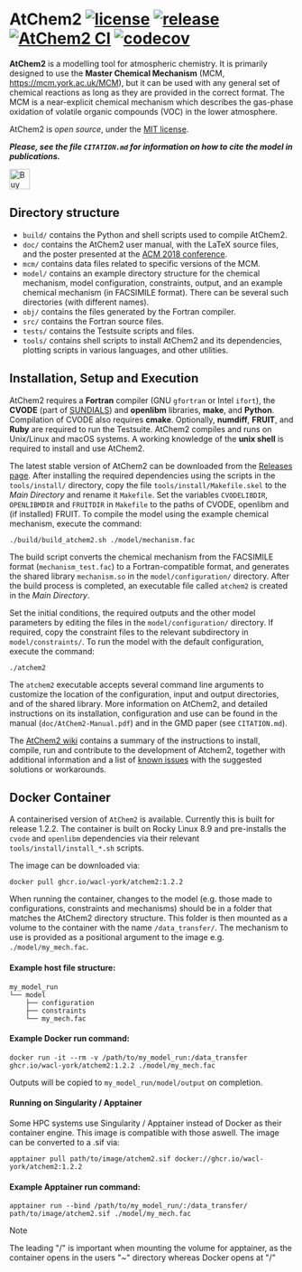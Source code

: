 AtChem2 [![license](https://img.shields.io/github/license/AtChem/AtChem2?color=blue)](https://github.com/AtChem/AtChem2/blob/master/LICENSE) [![release](https://img.shields.io/github/v/release/AtChem/AtChem2?color=blue)](https://github.com/AtChem/AtChem2/releases) [![AtChem2 CI](https://github.com/AtChem/AtChem2/actions/workflows/ci.yml/badge.svg)](https://github.com/AtChem/AtChem2/actions/workflows/ci.yml) [![codecov](https://codecov.io/gh/AtChem/AtChem2/graph/badge.svg)](https://codecov.io/gh/AtChem/AtChem2)
=======


**AtChem2** is a modelling tool for atmospheric chemistry. It is primarily designed to use the **Master Chemical Mechanism** (MCM, https://mcm.york.ac.uk/MCM), but it can be used with any general set of chemical reactions as long as they are provided in the correct format. The MCM is a near-explicit chemical mechanism which describes the gas-phase oxidation of volatile organic compounds (VOC) in the lower atmosphere.

AtChem2 is _open source_, under the [MIT license](https://opensource.org/licenses/MIT).

**_Please, see the file `CITATION.md` for information on how to cite the model in publications._**

<a href='https://ko-fi.com/I3I1JSFJF' target='_blank'><img height='36' style='border:0px;height:36px;' src='https://storage.ko-fi.com/cdn/kofi2.png?v=3' border='0' alt='Buy Me a Coffee at ko-fi.com' /></a>


Directory structure
-------------------

- `build/` contains the Python and shell scripts used to compile AtChem2.
- `doc/` contains the AtChem2 user manual, with the LaTeX source files, and the poster presented at the [ACM 2018 conference](https://acm.aqrc.ucdavis.edu).
- `mcm/` contains data files related to specific versions of the MCM.
- `model/` contains an example directory structure for the chemical mechanism, model configuration, constraints, output, and an example chemical mechanism (in FACSIMILE format). There can be several such directories (with different names).
- `obj/` contains the files generated by the Fortran compiler.
- `src/` contains the Fortran source files.
- `tests/` contains the Testsuite scripts and files.
- `tools/` contains shell scripts to install AtChem2 and its dependencies, plotting scripts in various languages, and other utilities.


Installation, Setup and Execution
---------------------------------

AtChem2 requires a **Fortran** compiler (GNU `gfortran` or Intel `ifort`), the **CVODE** (part of [SUNDIALS](https://computing.llnl.gov/projects/sundials)) and **openlibm** libraries, **make**, and **Python**. Compilation of CVODE also requires **cmake**. Optionally, **numdiff**, **FRUIT**, and **Ruby** are required to run the Testsuite. AtChem2 compiles and runs on Unix/Linux and macOS systems. A working knowledge of the **unix shell** is required to install and use AtChem2.

The latest stable version of AtChem2 can be downloaded from the [Releases page](https://github.com/AtChem/AtChem2/releases). After installing the required dependencies using the scripts in the `tools/install/` directory, copy the file `tools/install/Makefile.skel` to the _Main Directory_ and rename it `Makefile`. Set the variables `CVODELIBDIR`, `OPENLIBMDIR` and `FRUITDIR` in `Makefile` to the paths of CVODE, openlibm and (if installed) FRUIT. To compile the model using the example chemical mechanism, execute the command:

```
./build/build_atchem2.sh ./model/mechanism.fac
```

The build script converts the chemical mechanism from the FACSIMILE format (`mechanism_test.fac`) to a Fortran-compatible format, and generates the shared library `mechanism.so` in the `model/configuration/` directory. After the build process is completed, an executable file called `atchem2` is created in the _Main Directory_.

Set the initial conditions, the required outputs and the other model parameters by editing the files in the `model/configuration/` directory. If required, copy the constraint files to the relevant subdirectory in `model/constraints/`. To run the model with the default configuration, execute the command:

```./atchem2```

The `atchem2` executable accepts several command line arguments to customize the location of the configuration, input and output directories, and of the shared library. More information on AtChem2, and detailed instructions on its installation, configuration and use can be found in the manual (`doc/AtChem2-Manual.pdf`) and in the GMD paper (see `CITATION.md`).

The [AtChem2 wiki](https://github.com/AtChem/AtChem2/wiki) contains a summary of the instructions to install, compile, run and contribute to the development of Atchem2, together with additional information and a list of [known issues](https://github.com/AtChem/AtChem2/wiki/Known-Issues) with the suggested solutions or workarounds.


Docker Container 
---------------------------------

A containerised version of `AtChem2` is available. Currently this is built for release 1.2.2. The container is built on Rocky Linux 8.9 and pre-installs the `cvode` and `openlibm` dependencies via their relevant `tools/install/install_*.sh` scripts.

The image can be downloaded via:

```
docker pull ghcr.io/wacl-york/atchem2:1.2.2
```

When running the container, changes to the model (e.g. those made to configurations, constraints and mechanisms) should be in a folder that matches the AtChem2 directory structure. This folder is then mounted as a volume to the container with the name `/data_transfer/`. The mechanism to use is provided as a positional argument to the image e.g. `./model/my_mech.fac`.

#### Example host file structure:
```
my_model_run
└── model
    ├── configuration
    ├── constraints
    └── my_mech.fac
```

#### Example Docker run command:

```
docker run -it --rm -v /path/to/my_model_run:/data_transfer ghcr.io/wacl-york/atchem2:1.2.2 ./model/my_mech.fac
```

Outputs will be copied to `my_model_run/model/output` on completion.

#### Running on Singularity / Apptainer

Some HPC systems use Singularity / Apptainer instead of Docker as their container engine. This image is compatible with those aswell. The image can be converted to a .sif via:

```
apptainer pull path/to/image/atchem2.sif docker://ghcr.io/wacl-york/atchem2:1.2.2
```
#### Example Apptainer run command:

```
apptainer run --bind /path/to/my_model_run/:/data_transfer/ path/to/image/atchem2.sif ./model/my_mech.fac
```
> [!Note]
> The leading "/" is important when mounting the volume for apptainer, as the container opens in the users "~" directory whereas Docker opens at "/"
